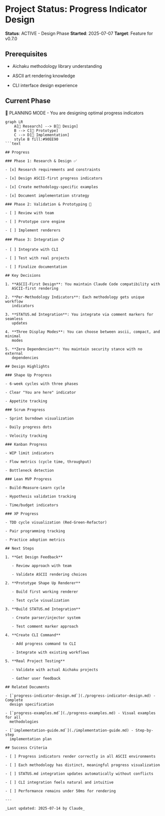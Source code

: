 # Project Status: Progress Indicator Design

**Status**: ACTIVE - Design Phase **Started**: 2025-07-07 **Target**: Feature
for v0.7.0

## Prerequisites

- Aichaku methodology library understanding

- ASCII art rendering knowledge

- CLI interface design experience

## Current Phase

📐 PLANNING MODE - You are designing optimal progress indicators

````mermaid
graph LR
    A[🌱 Research] --> B[🌿 Design]
    B --> C[🌳 Prototype]
    C --> D[🍃 Implementation]
    style B fill:#90EE90
```text

## Progress

### Phase 1: Research & Design ✅

- [x] Research requirements and constraints

- [x] Design ASCII-first progress indicators

- [x] Create methodology-specific examples

- [x] Document implementation strategy

### Phase 2: Validation & Prototyping 🔄

- [ ] Review with team

- [ ] Prototype core engine

- [ ] Implement renderers

### Phase 3: Integration 📋

- [ ] Integrate with CLI

- [ ] Test with real projects

- [ ] Finalize documentation

## Key Decisions

1. **ASCII-First Design**: You maintain Claude Code compatibility with
   ASCII-first rendering

2. **Per-Methodology Indicators**: Each methodology gets unique workflow
   indicators

3. **STATUS.md Integration**: You integrate via comment markers for seamless
   updates

4. **Three Display Modes**: You can choose between ascii, compact, and minimal
   modes

5. **Zero Dependencies**: You maintain security stance with no external
   dependencies

## Design Highlights

### Shape Up Progress

- 6-week cycles with three phases

- Clear "You are here" indicator

- Appetite tracking

### Scrum Progress

- Sprint burndown visualization

- Daily progress dots

- Velocity tracking

### Kanban Progress

- WIP limit indicators

- Flow metrics (cycle time, throughput)

- Bottleneck detection

### Lean MVP Progress

- Build-Measure-Learn cycle

- Hypothesis validation tracking

- Time/budget indicators

### XP Progress

- TDD cycle visualization (Red-Green-Refactor)

- Pair programming tracking

- Practice adoption metrics

## Next Steps

1. **Get Design Feedback**

   - Review approach with team

   - Validate ASCII rendering choices

2. **Prototype Shape Up Renderer**

   - Build first working renderer

   - Test cycle visualization

3. **Build STATUS.md Integration**

   - Create parser/injector system

   - Test comment marker approach

4. **Create CLI Command**

   - Add progress command to CLI

   - Integrate with existing workflows

5. **Real Project Testing**

   - Validate with actual Aichaku projects

   - Gather user feedback

## Related Documents

- [`progress-indicator-design.md`](./progress-indicator-design.md) - Complete
  design specification

- [`progress-examples.md`](./progress-examples.md) - Visual examples for all
  methodologies

- [`implementation-guide.md`](./implementation-guide.md) - Step-by-step
  implementation plan

## Success Criteria

- [ ] Progress indicators render correctly in all ASCII environments

- [ ] Each methodology has distinct, meaningful progress visualization

- [ ] STATUS.md integration updates automatically without conflicts

- [ ] CLI integration feels natural and intuitive

- [ ] Performance remains under 50ms for rendering

---

_Last updated: 2025-07-14 by Claude_
````
